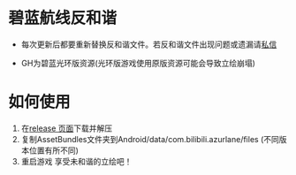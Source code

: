 # 碧蓝航线反和谐
- 每次更新后都要重新替换反和谐文件。若反和谐文件出现问题或遗漏请[私信](https://message.bilibili.com/#whisper/mid694189)

- GH为碧蓝光环版资源(光环版游戏使用原版资源可能会导致立绘崩塌)

# 如何使用
1. 在[release 页面](https://github.com/taofan233/azurlane_uncensored/releases)下载并解压
2. 复制AssetBundles文件夹到Android/data/com.bilibili.azurlane/files (不同版本位置有所不同)
3. 重启游戏 享受未和谐的立绘吧！
